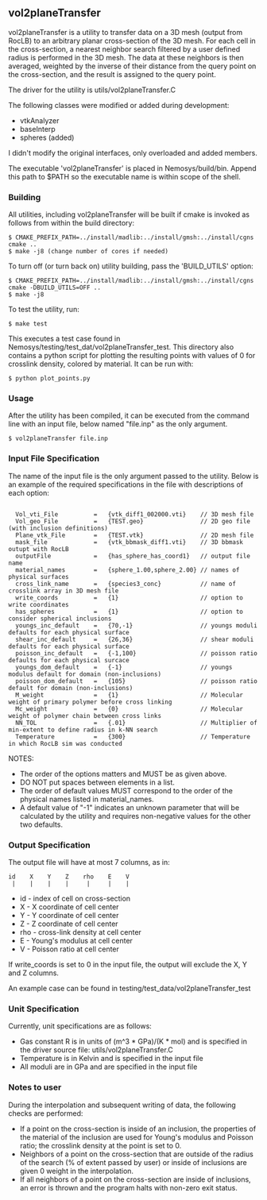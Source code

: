 vol2planeTransfer
-----------------
vol2planeTransfer is a utility to transfer data on a 3D mesh (output from RocLB)
to an arbitrary planar cross-section of the 3D mesh. For each cell in the
cross-section, a nearest neighbor search filtered by a user defined radius is
performed in the 3D mesh. The data at these neighbors is then averaged, weighted
by the inverse of their distance from the query point on the cross-section, and 
the result is assigned to the query point.

The driver for the utility is utils/vol2planeTransfer.C

The following classes were modified or added during development:

- vtkAnalyzer
- baseInterp
- spheres (added)

I didn't modify the original interfaces, only overloaded
and added members.
 
The executable 'vol2planeTransfer' is placed in Nemosys/build/bin. 
Append this path to $PATH so the executable name is within scope of the shell.


### Building ###

All utilities, including vol2planeTransfer will be built if cmake is invoked as
follows from within the build directory:

```
$ CMAKE_PREFIX_PATH=../install/madlib:../install/gmsh:../install/cgns cmake ..
$ make -j8 (change number of cores if needed)
```
To turn off (or turn back on) utility building, pass the 'BUILD_UTILS' option:

```
$ CMAKE_PREFIX_PATH=../install/madlib:../install/gmsh:../install/cgns cmake -DBUILD_UTILS=OFF ..
$ make -j8
```

To test the utility, run:
```
$ make test
```
This executes a test case found in Nemosys/testing/test_dat/vol2planeTransfer_test.
This directory also contains a python script for plotting the resulting points with values of 0 for crosslink density, colored by material. It can be run with:
```
$ python plot_points.py
```

### Usage ###
After the utility has been compiled, it can be executed from the command
line with an input file, below named "file.inp" as the only argument.
```
$ vol2planeTransfer file.inp
```
### Input File Specification ###

The name of the input file is the only argument passed to the utility.
Below is an example of the required specifications in the file with
descriptions of each option:

``` 

  Vol_vti_File          =   {vtk_diff1_002000.vti}    // 3D mesh file
  Vol_geo_File          =   {TEST.geo}                // 2D geo file (with inclusion definitions)
  Plane_vtk_File        =   {TEST.vtk}                // 2D mesh file
  mask_file             =   {vtk_bbmask_diff1.vti}    // 3D bbmask outupt with RocLB
  outputFile            =   {has_sphere_has_coord1}   // output file name
  material_names        =   {sphere_1.00,sphere_2.00} // names of physical surfaces
  cross_link_name       =   {species3_conc}           // name of crosslink array in 3D mesh file
  write_coords          =   {1}                       // option to write coordinates
  has_spheres           =   {1}                       // option to consider spherical inclusions
  youngs_inc_default    =   {70,-1}                   // youngs moduli defaults for each physical surface 
  shear_inc_default     =   {26,36}                   // shear moduli defaults for each physical surface
  poisson_inc_default   =   {-1,100}                  // poisson ratio defaults for each physical surcace
  youngs_dom_default    =   {-1}                      // youngs modulus default for domain (non-inclusions)
  poisson_dom_default   =   {105}                     // poisson ratio default for domain (non-inclusions)
  M_weight              =   {1}                       // Molecular weight of primary polymer before cross linking
  Mc_weight             =   {0}                       // Molecular weight of polymer chain between cross links
  NN_TOL                =   {.01}                     // Multiplier of min-extent to define radius in k-NN search
  Temperature           =   {300}                     // Temperature in which RocLB sim was conducted
```

NOTES: 
* The order of the options matters and MUST be as given above.
* DO NOT put spaces between elements in a list.
* The order of default values MUST correspond to the order of the 
  physical names listed in material_names.
* A default value of "-1" indicates an unknown parameter that 
  will be calculated by the utility and requires non-negative
  values for the other two defaults.

### Output Specification ###

The output file will have at most 7 columns, as in:

```
id    X    Y    Z    rho    E    V
 |    |    |    |     |     |    |
```

* id  - index of cell on cross-section
* X   - X coordinate of cell center
* Y   - Y coordinate of cell center
* Z   - Z coordinate of cell center
* rho - cross-link density at cell center
* E   - Young's modulus at cell center
* V   - Poisson ratio at cell center

If write_coords is set to 0 in the input file, the output will 
exclude the X, Y and Z columns. 

An example case can be found in testing/test_data/vol2planeTransfer_test

### Unit Specification ###
Currently, unit specifications are as follows:
* Gas constant R is in units of (m^3 * GPa)/(K * mol) and is specified 
  in the driver source file: utils/vol2planeTransfer.C
* Temperature is in Kelvin and is specified in the input file
* All moduli are in GPa and are specified in the input file

### Notes to user ###
During the interpolation and subsequent writing of data, the following
checks are performed:
* If a point on the cross-section is inside of an inclusion, the properties of the
  material of the inclusion are used for Young's modulus and Poisson ratio; the crosslink
  density at the point is set to 0. 
* Neighbors of a point on the cross-section that are outside of the radius of the search
  (% of extent passed by user) or inside of inclusions are given 0 weight 
  in the interpolation.
* If all neighbors of a point on the cross-section are inside of inclusions, an error
  is thrown and the program halts with non-zero exit status.
